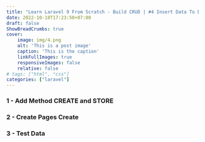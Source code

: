 ```yaml
---
title: "Learn Laravel 9 From Scratch - Build CRUD | #4 Insert Data To Database"
date: 2022-10-18T17:23:50+07:00
draft: false
ShowBreadCrumbs: true
cover:
    image: img/4.png
    alt: 'This is a post image'
    caption: 'This is the caption'
    linkFullImages: true
    responsiveImages: false
    relative: false
# tags: ["html", "css"]
categories: ["laravel"]
---
```

### 1 - Add Method CREATE and STORE
### 2 - Create Pages Create
### 3 - Test Data
